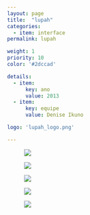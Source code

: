 ```yaml
---
layout: page
title:  "lupah"
categories:
  - item: interface
permalink: lupah

weight: 1
priority: 10
color: '#2dccad'

details:
  - item:
      key: ano
      value: 2013
  - item:
      key: equipe
      value: Denise Ikuno

logo: 'lupah_logo.png'

---
```


<figure><img src="{{ site.baseurl }}/assets/lupah/animate1.jpg"/></figure>

<figure><img src="{{ site.baseurl }}/assets/lupah/animate2.jpg"/></figure>

<figure><img src="{{ site.baseurl }}/assets/lupah/text1.jpg"/></figure>

<figure><img src="{{ site.baseurl }}/assets/lupah/text2.jpg"/></figure>

<figure><img src="{{ site.baseurl }}/assets/lupah/text3.jpg"/></figure>

